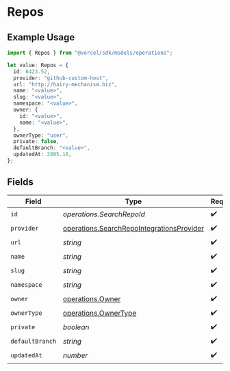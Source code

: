 # Repos

## Example Usage

```typescript
import { Repos } from "@vercel/sdk/models/operations";

let value: Repos = {
  id: 6423.52,
  provider: "github-custom-host",
  url: "http://hairy-mechanism.biz",
  name: "<value>",
  slug: "<value>",
  namespace: "<value>",
  owner: {
    id: "<value>",
    name: "<value>",
  },
  ownerType: "user",
  private: false,
  defaultBranch: "<value>",
  updatedAt: 2005.16,
};
```

## Fields

| Field                                                                                                  | Type                                                                                                   | Required                                                                                               | Description                                                                                            |
| ------------------------------------------------------------------------------------------------------ | ------------------------------------------------------------------------------------------------------ | ------------------------------------------------------------------------------------------------------ | ------------------------------------------------------------------------------------------------------ |
| `id`                                                                                                   | *operations.SearchRepoId*                                                                              | :heavy_check_mark:                                                                                     | N/A                                                                                                    |
| `provider`                                                                                             | [operations.SearchRepoIntegrationsProvider](../../models/operations/searchrepointegrationsprovider.md) | :heavy_check_mark:                                                                                     | N/A                                                                                                    |
| `url`                                                                                                  | *string*                                                                                               | :heavy_check_mark:                                                                                     | N/A                                                                                                    |
| `name`                                                                                                 | *string*                                                                                               | :heavy_check_mark:                                                                                     | N/A                                                                                                    |
| `slug`                                                                                                 | *string*                                                                                               | :heavy_check_mark:                                                                                     | N/A                                                                                                    |
| `namespace`                                                                                            | *string*                                                                                               | :heavy_check_mark:                                                                                     | N/A                                                                                                    |
| `owner`                                                                                                | [operations.Owner](../../models/operations/owner.md)                                                   | :heavy_check_mark:                                                                                     | N/A                                                                                                    |
| `ownerType`                                                                                            | [operations.OwnerType](../../models/operations/ownertype.md)                                           | :heavy_check_mark:                                                                                     | N/A                                                                                                    |
| `private`                                                                                              | *boolean*                                                                                              | :heavy_check_mark:                                                                                     | N/A                                                                                                    |
| `defaultBranch`                                                                                        | *string*                                                                                               | :heavy_check_mark:                                                                                     | N/A                                                                                                    |
| `updatedAt`                                                                                            | *number*                                                                                               | :heavy_check_mark:                                                                                     | N/A                                                                                                    |